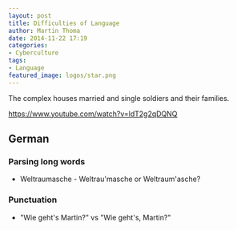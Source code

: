 ```yaml
---
layout: post
title: Difficulties of Language
author: Martin Thoma
date: 2014-11-22 17:19
categories:
- Cyberculture
tags:
- Language
featured_image: logos/star.png
---
```


The complex houses married and single soldiers and their families.

https://www.youtube.com/watch?v=ldT2g2qDQNQ

## German

### Parsing long words

* Weltraumasche - Weltrau'masche or Weltraum'asche?

### Punctuation

* "Wie geht's Martin?" vs "Wie geht's, Martin?"